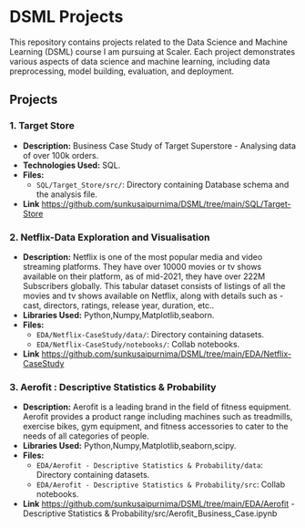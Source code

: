 # DSML Projects

This repository contains projects related to the Data Science and Machine Learning (DSML) course I am pursuing at Scaler. Each project demonstrates various aspects of data science and machine learning, including data preprocessing, model building, evaluation, and deployment.

## Projects

### 1. Target Store
- **Description:** Business Case Study of Target Superstore - Analysing data of over 100k orders.
- **Technologies Used:** SQL.
- **Files:**
  - `SQL/Target_Store/src/`: Directory containing Database schema and the analysis file.
- **Link** https://github.com/sunkusaipurnima/DSML/tree/main/SQL/Target-Store

### 2. Netflix-Data Exploration and Visualisation
- **Description:** Netflix is one of the most popular media and video streaming platforms. They have over 10000 movies or tv shows available on their platform, as of mid-2021, they have over 222M Subscribers globally. This tabular dataset consists of listings of all the movies and tv shows available on Netflix, along with details such as - cast, directors, ratings, release year, duration, etc..
- **Libraries Used:** Python,Numpy,Matplotlib,seaborn.
- **Files:**
  - `EDA/Netflix-CaseStudy/data/`: Directory containing datasets.
  - `EDA/Netflix-CaseStudy/notebooks/`: Collab notebooks.
- **Link** https://github.com/sunkusaipurnima/DSML/tree/main/EDA/Netflix-CaseStudy

### 3. Aerofit : Descriptive Statistics & Probability
- **Description:** Aerofit is a leading brand in the field of fitness equipment. Aerofit provides a product range including machines such as treadmills, exercise bikes, gym equipment, and fitness accessories to cater to the needs of all categories of people.
- **Libraries Used:** Python,Numpy,Matplotlib,seaborn,scipy.
- **Files:**
  - `EDA/Aerofit - Descriptive Statistics & Probability/data`: Directory containing datasets.
  - `EDA/Aerofit - Descriptive Statistics & Probability/src`: Collab notebooks.
- **Link** https://github.com/sunkusaipurnima/DSML/tree/main/EDA/Aerofit - Descriptive Statistics & Probability/src/Aerofit_Business_Case.ipynb
  
